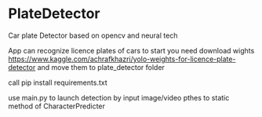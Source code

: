 # PlateDetector
Car plate Detector based on opencv and neural tech

App can recognize licence plates of cars 
to start you need download wights https://www.kaggle.com/achrafkhazri/yolo-weights-for-licence-plate-detector
and move them to plate_detector folder

call pip install requirements.txt

use main.py to launch detection by input image/video pthes to static method of CharacterPredicter

